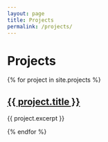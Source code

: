 ```yaml
---
layout: page
title: Projects
permalink: /projects/
---
```


# Projects

{% for project in site.projects %}
  <div class="project">
    <h2><a href="{{ project.url | relative_url }}">{{ project.title }}</a></h2>
    <p>{{ project.excerpt }}</p>
  </div>
{% endfor %}